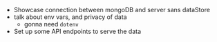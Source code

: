 * Showcase connection between mongoDB and server sans dataStore
* talk about env vars, and privacy of data
  * gonna need `dotenv`
* Set up some API endpoints to serve the data